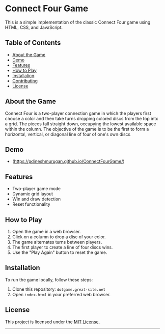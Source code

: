 
# Connect Four Game

This is a simple implementation of the classic Connect Four game using HTML, CSS, and JavaScript.

## Table of Contents

- [About the Game](#about-the-game)
- [Demo](https://pdineshmurugan.github.io/ConnectFourGame/)
- [Features](#features)
- [How to Play](#how-to-play)
- [Installation](#installation)
- [Contributing](#contributing)
- [License](#license)

## About the Game

Connect Four is a two-player connection game in which the players first choose a color and then take turns dropping colored discs from the top into a grid. The pieces fall straight down, occupying the lowest available space within the column. The objective of the game is to be the first to form a horizontal, vertical, or diagonal line of four of one's own discs.

## Demo
- (https://pdineshmurugan.github.io/ConnectFourGame/)

## Features

- Two-player game mode
- Dynamic grid layout
- Win and draw detection
- Reset functionality

## How to Play

1. Open the game in a web browser.
2. Click on a column to drop a disc of your color.
3. The game alternates turns between players.
4. The first player to create a line of four discs wins.
5. Use the "Play Again" button to reset the game.

## Installation

To run the game locally, follow these steps:

1. Clone this repository: `dotgame.great-site.net`
2. Open `index.html` in your preferred web browser.

## License

This project is licensed under the [MIT License](LICENSE).

---
